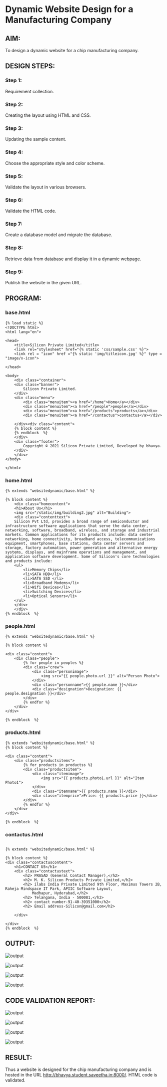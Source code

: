 # Dynamic Website Design for a Manufacturing Company
## AIM:
To design a dynamic website for a chip manufacturing company.

## DESIGN STEPS:
### Step 1: 
Requirement collection.
### Step 2:
Creating the layout using HTML and CSS.
### Step 3:
Updating the sample content.
### Step 4:
Choose the appropriate style and color scheme.
### Step 5:
Validate the layout in various browsers.
### Step 6:
Validate the HTML code.
### Step 7:
Create a database model and migrate the database.
### Step 8:
Retrieve data from database and display it in a dynamic webpage.
### Step 9:
Publish the website in the given URL.

## PROGRAM:

### base.html
```
{% load static %}
<!DOCTYPE html>
<html lang="en">

<head>
    <title>Silicon Private Limited</title>
    <link rel="stylesheet" href="{% static 'css/sample.css' %}">
    <link rel = "icon" href ="{% static 'img/titleicon.jpg' %}" type = "image/x-icon"> 
              
</head>

<body>
    <div class="container">
    <div class="banner">
        Silicon Private Limited.
    </div>
    <div class="menu">
        <div class="menuitem"><a href="/home">Home</a></div> 
        <div class="menuitem"><a href="/people">people</a></div>
        <div class="menuitem"><a href="/products">products</a></div> 
        <div class="menuitem"><a href="/contactus">contactus</a></div>
        
    </div><div class="content">
    {% block content %}    
    {% endblock  %}
    </div>
    <div class="footer">
        Copyright © 2021 Silicon Private Limited, Developed by bhavya.
    </div>
    </div>
</body>

</html>
```

### home.html
```
{% extends "websitedynamic/base.html" %}

{% block content %}
    <div class="homecontent">    
    <h1>About Us</h1>
    <img src="/static/img/building2.jpg" alt="Building">
    <div class="contenttext">
    Silicon Pvt Ltd, provides a broad range of semiconductor and infrastructure software applications that serve the data center, networking, software, broadband, wireless, and storage and industrial markets. Common applications for its products include: data center networking, home connectivity, broadband access, telecommunications equipment, smartphones, base stations, data center servers and storage, factory automation, power generation and alternative energy systems, displays, and mainframe operations and management, and application software development. Some of Silicon's core technologies and products include:
    <ul>
        <li>Memory Chips</li>
        <li>SATA HDD</li>
        <li>SATA SSD </li>
        <li>Broadband Modems</li>
        <li>Wifi Devices</li>
        <li>Switching Devices</li>
        <li>Optical Sensors</li>
    </ul> 
    </div>
    </div>
{% endblock  %}
```
### people.html
```
{% extends "websitedynamic/base.html" %}

{% block content %}

<div class="content">
    <div class="people">
        {% for people in peoples %}
        <div class="crew">
            <div class="personimage">
                <img src="{{ people.photo.url }}" alt="Person Photo">
            </div>
            <div class="personname">{{ people.name }}</div>
            <div class="designation">Designation: {{ people.designation }}</div>
        </div>
        {% endfor %}
    </div>
</div>

{% endblock  %}
```
### products.html
```
{% extends "websitedynamic/base.html" %}
{% block content %}

<div class="content">
    <div class="productsitems">
        {% for products in productss %}
        <div class="productsitem">
            <div class="itemimage">
                <img src="{{ products.photo1.url }}" alt="Item Photo1">
            </div>
            <div class="itemname">{{ products.name }}</div>
            <div class="itemprice">Price: {{ products.price }}</div>
        </div>
        {% endfor %}
    </div>
</div>

{% endblock  %}
```
### contactus.html
```

{% extends "websitedynamic/base.html" %}

{% block content %}
<div class="contactuscontent">
    <h1>CONTACT US</h1>
    <div class="contactustext">
        <h2> PRASAD (General Contact Manager),</h2>
        <h2> M. K. Silicon Products Private Limited,</h2>
        <h2> ilabs India Private Limited 9th Floor, Maximus Towers 2B, Raheja Mindspace IT Park, APIIC Software Layout,
            Madhapur, Hyderabad,</h2>
        <h2> Telangana, India - 500081,</h2>
        <h2> contact number-91-40-39351000</h2>
        <h2> Email address-Silicon@gmail.com</h2>

    </div>

</div>
{% endblock  %}
```
## OUTPUT:
![output](./static/img/output1.jpg)

![output](./static/img/output2.jpg)

![output](./static/img/output3.jpg)

![output](./static/img/output4.jpg)

## CODE VALIDATION REPORT:
![output](./static/img/report1.jpg)

![output](./static/img/report2.jpg)

![output](./static/img/report3.jpg)

![output](./static/img/report4.jpg)

## RESULT:
Thus a website is designed for the chip manufacturing company and is hosted in the URL http://bhavya.student.saveetha.in:8000/. HTML code is validated.